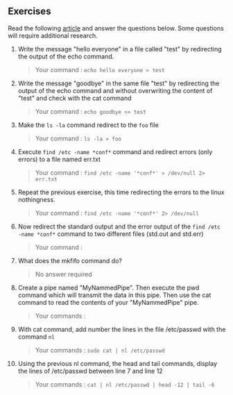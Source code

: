 ## Exercises

Read the following [article](https://ryanstutorials.net/linuxtutorial/piping.php) and answer the questions below. Some questions will require additional research.

1. Write the message "hello everyone" in a file called "test" by redirecting the output of the echo command.
    > Your command : `echo hello everyone > test`
1. Write the message "goodbye" in the same file "test" by redirecting the output of the echo command and without overwriting the content of "test" and check with the cat command
    > Your command : `echo goodbye >> test`
1. Make the ``ls -la`` command redirect to the ``foo`` file
    > Your command : `ls -la > foo`
1. Execute ``find /etc -name *conf*`` command  and redirect errors (only errors) to a file named err.txt 
    > Your command : `find /etc -name '*conf*' > /dev/null 2> err.txt`
1. Repeat the previous exercise, this time redirecting the errors to the linux nothingness.
    > Your command : `find /etc -name '*conf*' 2> /dev/null`
1. Now redirect the standard output and the error output of the ``find /etc -name *conf*`` command to two different files (std.out and std.err)
    > Your command :
1. What does the mkfifo command do?
    > No answer required
1. Create a pipe named "MyNammedPipe". Then execute the pwd command which will transmit the data in this pipe. Then use the cat command to read the contents of your "MyNammedPipe" pipe.
    > Your commands :
1. With cat command, add number the lines in the file /etc/passwd with the command ``nl``
    > Your commands : `sudo cat | nl /etc/passwd`
1. Using the previous nl command, the head and tail commands, display the lines of /etc/passwd between line 7 and line 12
    > Your commands : `cat | nl /etc/passwd | head -12 | tail -6`
